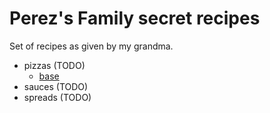 # Perez's Family secret recipes

Set of recipes as given by my grandma.

- pizzas (TODO)
    - [base](./)
- sauces (TODO)
- spreads (TODO)
